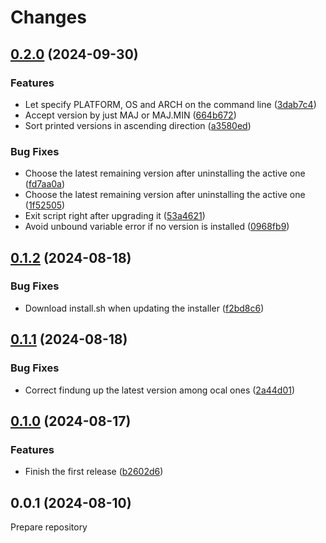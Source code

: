 # Changes

## [0.2.0](https://github.com/prantlf/vup/compare/v0.1.2...v0.2.0) (2024-09-30)

### Features

* Let specify PLATFORM, OS and ARCH on the command line ([3dab7c4](https://github.com/prantlf/vup/commit/3dab7c4ed8b8d1f9c98fe90e71319e90ecab9213))
* Accept version by just MAJ or MAJ.MIN ([664b672](https://github.com/prantlf/vup/commit/664b672ffafad40d4ce6e381923856e4de94ae87))
* Sort printed versions in ascending direction ([a3580ed](https://github.com/prantlf/vup/commit/a3580ed6a3c2dd9ff4a65de094f97862919baeb0))

### Bug Fixes

* Choose the latest remaining version after uninstalling the active one ([fd7aa0a](https://github.com/prantlf/vup/commit/fd7aa0a2f3e22d695afa0c66e624c8e8f8fc5680))
* Choose the latest remaining version after uninstalling the active one ([1f52505](https://github.com/prantlf/vup/commit/1f52505c171aa24e7e611664cc716f0271b7d334))
* Exit script right after upgrading it ([53a4621](https://github.com/prantlf/vup/commit/53a4621614bc5c98c5154ea423d3a65be23dd3d4))
* Avoid unbound variable error if no version is installed ([0968fb9](https://github.com/prantlf/vup/commit/0968fb9e92185169e7b316c939dbe07397bacf71))

## [0.1.2](https://github.com/prantlf/vup/compare/v0.1.1...v0.1.2) (2024-08-18)

### Bug Fixes

* Download install.sh when updating the installer ([f2bd8c6](https://github.com/prantlf/vup/commit/f2bd8c678240585742e601edb026d022e5c5cbfd))

## [0.1.1](https://github.com/prantlf/vup/compare/v0.1.0...v0.1.1) (2024-08-18)

### Bug Fixes

* Correct findung up the latest version among ocal ones ([2a44d01](https://github.com/prantlf/vup/commit/2a44d0187584df67a7863f9a929c1d77280def18))

## [0.1.0](https://github.com/prantlf/vup/compare/v0.0.1...v0.1.0) (2024-08-17)

### Features

* Finish the first release ([b2602d6](https://github.com/prantlf/vup/commit/b2602d604c31b996639d772464ad2a0bd28efc3a))

## 0.0.1 (2024-08-10)

Prepare repository
